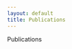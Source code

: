 ```yaml
---
layout: default
title: Publications
---
```


Publications

<style>
  .footer {
    display: none;
  }
</style>
